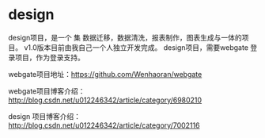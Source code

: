 # design
design项目，是一个 集 数据迁移，数据清洗，报表制作，图表生成与一体的项目。
v1.0版本目前由我自己一个人独立开发完成。
design项目，需要webgate 登录项目，作为登录支持。

webgate项目地址：https://github.com/Wenhaoran/webgate

webgate项目博客介绍：http://blog.csdn.net/u012246342/article/category/6980210

design 项目博客介绍：http://blog.csdn.net/u012246342/article/category/7002116


